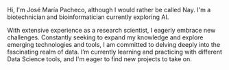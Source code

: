 Hi, I'm José María Pacheco, although I would rather be called Nay. I'm a biotechnician and bioinformatician currently exploring AI.

With extensive experience as a research scientist, I eagerly embrace new challenges. Constantly seeking to expand my knowledge and explore emerging technologies and tools, I am committed to delving deeply into the fascinating realm of data.
I’m currently learning and practicing with different Data Science tools, and I'm eager to find new projects to take on.

<!---
Niketelocreas/Niketelocreas is a ✨ special ✨ repository because its `README.md` (this file) appears on your GitHub profile.
You can click the Preview link to take a look at your changes.
--->
